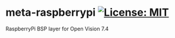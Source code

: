 meta-raspberrypi [![License: MIT](https://img.shields.io/badge/License-MIT-blue.svg)](https://opensource.org/licenses/MIT)
================
RaspberryPi BSP layer for Open Vision 7.4

